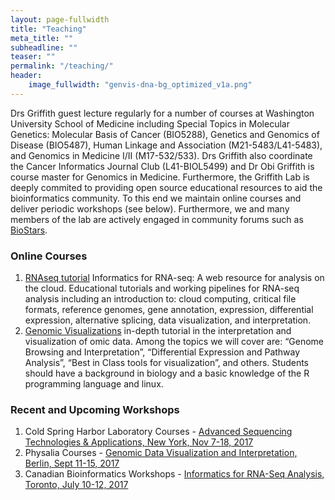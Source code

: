 ```yaml
---
layout: page-fullwidth
title: "Teaching"
meta_title: ""
subheadline: ""
teaser: ""
permalink: "/teaching/"
header:
    image_fullwidth: "genvis-dna-bg_optimized_v1a.png"
---
```


Drs Griffith guest lecture regularly for a number of courses at Washington University School of Medicine including Special Topics in Molecular Genetics: Molecular Basis of Cancer (BIO5288), Genetics and Genomics of Disease (BIO5487), Human Linkage and Association (M21-5483/L41-5483), and Genomics in Medicine I/II (M17-532/533). Drs Griffith also coordinate the Cancer Informatics Journal Club (L41-BIOL5499) and Dr Obi Griffith is course master for Genomics in Medicine. Furthermore, the Griffith Lab is deeply commited to providing open source educational resources to aid the bioinformatics community. To this end we maintain online courses and deliver periodic workshops (see below). Furthermore, we and many members of the lab are actively engaged in community forums such as [BioStars](https://www.biostars.org/).

### Online Courses
1. [RNAseq tutorial](https://github.com/griffithlab/rnaseq_tutorial/wiki) Informatics for RNA-seq: A web resource for analysis on the cloud. Educational tutorials and working pipelines for RNA-seq analysis including an introduction to: cloud computing, critical file formats, reference genomes, gene annotation, expression, differential expression, alternative splicing, data visualization, and interpretation.
2. [Genomic Visualizations](http://genviz.org/) in-depth tutorial in the interpretation and visualization of omic data. Among the topics we will cover are: “Genome Browsing and Interpretation”, “Differential Expression and Pathway Analysis”, “Best in Class tools for visualization”, and others. Students should have a background in biology and a basic knowledge of the R programming language and linux.

### Recent and Upcoming Workshops
1. Cold Spring Harbor Laboratory Courses - [Advanced Sequencing Technologies & Applications, New York, Nov 7-18, 2017](http://meetings.cshl.edu/courses.aspx?course=C-SEQTEC&year=17)
2. Physalia Courses - [Genomic Data Visualization and Interpretation, Berlin, Sept 11-15, 2017](https://www.physalia-courses.org/courses-workshops/course14/)
3. Canadian Bioinformatics Workshops - [Informatics for RNA-Seq Analysis, Toronto, July 10-12, 2017](https://bioinformatics.ca/workshops/2017/informatics-rna-seq-analysis-2017)
